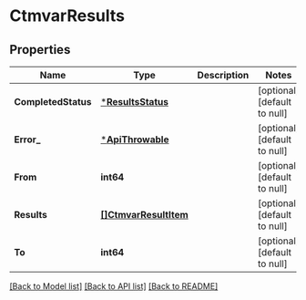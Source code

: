 # CtmvarResults

## Properties
Name | Type | Description | Notes
------------ | ------------- | ------------- | -------------
**CompletedStatus** | [***ResultsStatus**](ResultsStatus.md) |  | [optional] [default to null]
**Error_** | [***ApiThrowable**](ApiThrowable.md) |  | [optional] [default to null]
**From** | **int64** |  | [optional] [default to null]
**Results** | [**[]CtmvarResultItem**](CtmvarResultItem.md) |  | [optional] [default to null]
**To** | **int64** |  | [optional] [default to null]

[[Back to Model list]](../README.md#documentation-for-models) [[Back to API list]](../README.md#documentation-for-api-endpoints) [[Back to README]](../README.md)

